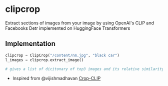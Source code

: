 # clipcrop
Extract sections of images from your image by using OpenAI's CLIP and Facebooks Detr implemented on HuggingFace Transformers

## Implementation

```python
clipcrop = ClipCrop("/content/nm.jpg", "black car")
l_images = clipcrop.extract_image()

# gives a list of dicitonary of top3 images and its relative similarity score and you can override this by setting num = 5  to get top 5 etc
```

- Inspired from @vijishmadhavan [Crop-CLIP](https://github.com/vijishmadhavan/Crop-CLIP)

